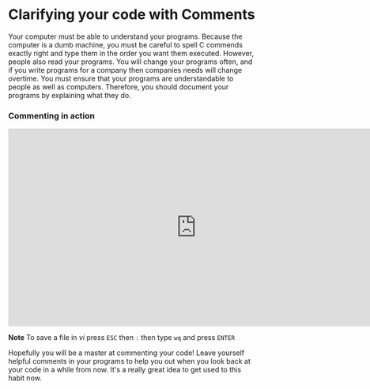 # Clarifying your code with Comments

Your computer must be able to understand your programs. Because the computer is a dumb machine, you must be careful to spell C commends exactly right and type them in the order you want them executed. However, people also read your programs. You will change your programs often, and if you write programs for a company then companies needs will change overtime. You must ensure that your programs are understandable to people as well as computers. Therefore, you should document your programs by explaining what they do.

### Commenting in action

<iframe width="760" height="400" src="https://www.youtube.com/embed/00MbrzqBe_A" frameborder="0" allowfullscreen></iframe>

**Note** To save a file in *vi* press `ESC` then `:` then type `wq` and press `ENTER`

Hopefully you will be a master at commenting your code! Leave yourself helpful comments in your programs to help you out when you look back at your code in a while from now. It's a really great idea to get used to this habit now.
